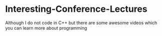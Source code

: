 # Interesting-Conference-Lectures
Although I do not code in C++ but there are some awesome videos which you can learn more about programming

